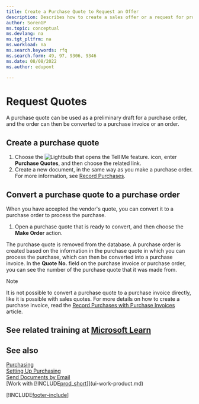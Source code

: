 ```yaml
---
title: Create a Purchase Quote to Request an Offer
description: Describes how to create a sales offer or a request for proposal (RFQ) document to record your offer to a customer to sell products under certain terms.
author: SorenGP
ms.topic: conceptual
ms.devlang: na
ms.tgt_pltfrm: na
ms.workload: na
ms.search.keywords: rfq
ms.search.form: 49, 97, 9306, 9346
ms.date: 08/08/2022
ms.author: edupont

---
```

# Request Quotes

A purchase quote can be used as a preliminary draft for a purchase order, and the order can then be converted to a purchase invoice or an order.

## Create a purchase quote

1. Choose the ![Lightbulb that opens the Tell Me feature.](media/ui-search/search_small.png "Tell me what you want to do") icon, enter **Purchase Quotes**, and then choose the related link.
2. Create a new document, in the same way as you make a purchase order. For more information, see [Record Purchases](purchasing-how-record-purchases.md).

## Convert a purchase quote to a purchase order

When you have accepted the vendor's quote, you can convert it to a purchase order to process the purchase.

1. Open a purchase quote that is ready to convert, and then choose the **Make Order** action.

The purchase quote is removed from the database. A purchase order is created based on the information in the purchase quote in which you can process the purchase, which can then be converted into a purchase invoice. In the **Quote No.** field on the purchase invoice or purchase order, you can see the number of the purchase quote that it was made from.

> [!NOTE]
> It is not possible to convert a purchase quote to a purchase invoice directly, like it is possible with sales quotes. For more details on how to create a purchase invoice, read the [Record Purchases with Purchase Invoices](purchasing-how-record-purchases.md) article.

## See related training at [Microsoft Learn](/learn/modules/create-purchase-documents-dynamics-365-business-central/)

## See also

[Purchasing](purchasing-manage-purchasing.md)  
[Setting Up Purchasing](purchasing-setup-purchasing.md)  
[Send Documents by Email](ui-how-send-documents-email.md)  
[Work with [!INCLUDE[prod_short](includes/prod_short.md)]](ui-work-product.md)  

[!INCLUDE[footer-include](includes/footer-banner.md)]
